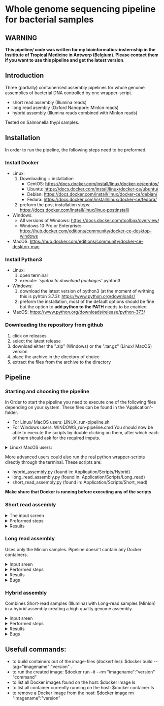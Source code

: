 # Whole genome sequencing pipeline for bacterial samples

## WARNING
**This pipeline/ code was written for my bioinformatics-insternship in the Insititute of Tropical Medicine in Antwerp (Belgium). Please contact them if you want to use this pipeline and get the latest version.**

## Introduction
Three (partially) containerised assembly pipelines for whole genome assemblies of bacterial DNA controlled by one wrapper-script.
  - short read assembly (Illumina reads)
  - long read asembly (Oxford Nanopore: MinIon reads)
  - hybrid assembly (Illumina reads combined with MinIon reads)
  
Tested on Salmonella thypi samples.

## Installation
In order to run the pipeline, the following steps need to be preformed.
### Install Docker
 - Linux: 
      1) Downloading + installation
          - CentOS: https://docs.docker.com/install/linux/docker-ce/centos/
          - Ubuntu: https://docs.docker.com/install/linux/docker-ce/ubuntu/
          - Debian: https://docs.docker.com/install/linux/docker-ce/debian/
          - Fedora: https://docs.docker.com/install/linux/docker-ce/fedora/
      2) preform the post installation steps: https://docs.docker.com/install/linux/linux-postinstall/
 - Windows:
      - All versions of Windows: https://docs.docker.com/toolbox/overview/
      - Windows 10 Pro or Enterprise:  https://hub.docker.com/editions/community/docker-ce-desktop-windows
 - MacOS: https://hub.docker.com/editions/community/docker-ce-desktop-mac
### Install Python3
 - Linux:
      1) open terminal
      2) execute: *'syntax to download packages'* pyhton3
 - Windows:
      1) download the latest version of python3 (at the moment of writhing this is pyhton 3.7.3): https://www.python.org/downloads/
      2) preform the installation, most of the default options should be fine but the option to **add python to the PATH** needs to be enabled
 - MacOS: https://www.python.org/downloads/release/python-373/
### Downloading the repository from github
1) click on releases
2) select the latest release
3) download either the ".zip" (Windows) or the ".tar.gz" (Linux/ MacOS) version
5) place the archive in the directory of choice
4) extract the files from the archive to the directory
 
## Pipeline
### Starting and choosing the pipeline
In Order to start the pipeline you need to execute one of the following files depending on your system. These files can be found in the 'Application'-folder.
- For Linux/ MacOS users: LINUX_run-pipeline.sh
- For Windows users: WINDOWS_run-pipeline.cmd
You should now be able to execute the scripts by double clicking on them, after which each of them should ask for the required imputs. 

<details>
<summary>Linux/ MacOS users:</summary>
The file permissions of the scripts might be changed after downloading. They should have executable rights in order to work. Enter "chmod 755 Linux_run-pipeline.sh" in a terminal to fix this. This guide give a non-terminal alternative for Mac-users, justkeep in mind that the file permissions should include 'execute' rights http://www.macinstruct.com/node/415.

Afterwards you might still need to specify that the file needs to be opened witht the terminal, this can be done like this:
1)	The actual place where you need to input the rawdata-location
2)	A message displaying the paths/locations to the files. You will have a slightly different message because you are using a Mac. Your message should be something similar to “Unix based system discovered, paths don’t need conversion”.
3)	This are some Windows specific tips so you shouldn’t see these lines
4)	This is another input field to specify the threads/ CPU to be used for the analysis. This a more advanced option, I suggest that you just press enter and go with the suggested amount of threads when this question comes up.
5)	If everything goes well you should see this orange text indicating that the analysis is starting.
</details>

More advanced users could also run the real python wrapper-scripts directly through the terminal. These scripts are:
- hybrid_assembly.py         (found in: Application/Scripts/Hybrid)
- long_read_assembly.py      (found in: Application/Scripts/Long_read)
- short_read_assembly.py     (found in: Application/Scripts/Short_read)

**Make shure that Docker is running before executing any of the scripts**

### Short read assembly
<details>
<summary>The input screen</summary>
The screen in which you need to input the path looks like this:

![Screenshot](./Extra/Images/inputwindow.png)

1)	The place where you need to input the rawdata-location. These locations can easily be found by opening an explorer, navigating to the files and copying the path from there (most of the time the path will be displayed at the top of the screen). Please make sure that there are no spaces in the path to these locations.
2)	A message displaying the paths/locations to the files. This message changes a little bit depending on the OS u are using
3)	This are some Windows specific tips on how to give more recourses to docker
4)	This is another input field to specify the threads/ CPU to be used for the analysis. This a more advanced option, if you don't know what this does then you should just press enter and go withteh suggested amount of threads.
5)	If everything goes well you should see this orange text indicating that the analysis is starting.

When the analysis is complete you will get message displayed in the command line indicating this. Together with this message, the time it took to complete the analysis will be displayed.

**WINDOWS**: before activating the scripts you will need to start docker. If you use docker-toolbox doudble click on the 'Docker quickstart terminal' shortcut to start up Docker. If you use 'Docker for windows/ Docker Desktop' or are using Linux, then docker will (probably) automatically start up during system startup and you can just run the scripts.

The other files found in this repository are the codes used to create the Docker images for the containers and the scripts that are loaded into these containers. You don't need these since the containers will automatically be downloaded and 'installed' when the pipeline is ran for the first time (download from Docker-HUB).
</details>

<details>
<summary>Preformed steps</summary>
The Pipline is controlled by Snakemake, which itself is being ran in a container. Snakemake will read the rules/steps specified in the Snakefile and chain them togheter in the correct order for the analysis. 

Snakemake will preform the following steps durig the analysis. Each step is specified as a rule in the Snakefile and will be executed in a docker container created for that specific task:

    0) copying files for  original location to the current-analysis folder (data/)
    1) QC on raw data using FastQC
    2) QC on raw data using MultiQC
    2) Trimmomatic
    3) QC on trimmed data using FastQC
    4) QC on trimmed data usisg MultiQC
    4) Spades
    5) File renaming
    6) Use results in Pathogenwatch.com (manual step)
</details>

<details>
<summary>Results</summary>
The resulting file structure should look like this, with all rawdata and analysis data grouped per sample. To make reviewing the QC a bit easier, the MultiQC results for the full run (all samples) are stored sepparatly under QC-MultiQC/date. The full log of the snakemake program can be found under Snakemake_logs.

      data
       |--Sample1
       |     |-- 00_Rawdata
       |     |-- 01_QC-Rawdata
       |     |        |-- QC_fastqc
       |     |        |-- QC_MultiQC (multiqc of only this sample)
       |     |-- 02_Trimmomatic
       |     |        |--sample1_U.gz
       |     |        |--sample1_P.gz
       |     |-- 03_QC-Trimmomatic_Paired
       |     |        |-- QC_fastqc
       |     |        |-- QC_MultiQC (multiqc of only this sample)
       |     |-- 04_SPAdes
       |     |-- 05_inputPathogenWatch
       |--Sample2
       |--QC_MultiQC (MultiQC of all samples in the run combined)
       |     |--RUN_date
       |          |--MultiQC_rawdata
       |          |--MultiQC_trimmed
       |--Snakemake_logs
</details>        

### Long read assembly
Uses only the Minion samples.
Pipeline doesn't contain any Docker containers.

<details>
  <summary>Input sreen</summary>
  Nothing here yet.
</details>
<details>
  <summary>Performed steps</summary>
  
    0. Basecalling (not part of the script, this is done in real time during the MinIon sequencing)
    1. Demultiplexing: uses Guppy
    2. QC: uses PycoQC
    3. Trimming: uses Porechop
    4. Assembly: uses Unicycler
    5. Assembly visualisation (not part of the scriptn this is a manual process using e.g: Bandage)
    6. Annotation: uses Prokka
  
</details>
<details>
  <summary>Results</summary>
  Nothin here yet.
</details>
<details>
  <summary>Bugs</summary>
  PycoQC doesn't recognise the barcodes of multiplexed samples and thus can't give any usefull info on sample-quality
</details>

### Hybrid assembly
Combines Short-read samples (Illumina) with Long-read samples (MinIon) in a hybrid assembly creating a high quality genome assembly.


<details>
  <summary>Input sreen</summary>
  Nothing here yet.
</details>
<details>
  <summary>Performed steps</summary>
  Short reads:
  
      0. copying files for  original location to the current-analysis folder (data/)
      1. QC on raw data using FastQC
      2. QC on raw data using MultiQC
      3. Trimmomatic
      4. QC on trimmed data using FastQC
      5. QC on trimmed data usisg MultiQC

  Long reads:
  
      6. Basecalling (not part of the script, this is done in real time during the MinIon sequencing)
      7. Demultiplexing: uses Guppy
      8. QC: uses PycoQC
      9. Trimming: uses Porechop
      
  Hybrid assembly:
  
      10. Assembly: uses Unicycler
      11. Assembly visualisation (not part of the scriptn this is a manual process using e.g: Bandage)
      1. Annotation: uses Prokka
  
</details>
<details>
  <summary>Results</summary>
  Nothin here yet.
</details>
<details>
  <summary>Bugs</summary>
  Since this pipeline re-uses most of the steps from both the Short-read and Long-read pipelines, this pipeline still has some bugs:
  
  - PycoQC doesn't recognise the barcodes of multiplexed samples and thus can't give any usefull info on sample-quality
</details>

## Usefull commands:
  - to build containers out of the image-files (dockerfiles): $docker build --tag="imagename":"version" .
  - to run the created image: $docker run -it --rm "imagename":"version" "command"
  - to list all Docker images found on the host: $docker image ls
  - to list all container currently running on the host: $docker container ls
  - to remove a Docker image from the host: $docker image rm "imagename":"version"

